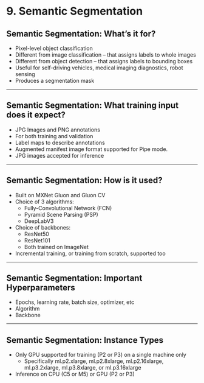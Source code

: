 # 9. Semantic Segmentation

## Semantic Segmentation: What’s it for?

- Pixel-level object classification
- Different from image classification – that assigns labels to whole images
- Different from object detection – that assigns labels to bounding boxes
- Useful for self-driving vehicles, medical imaging diagnostics, robot sensing
- Produces a segmentation mask

---

## Semantic Segmentation: What training input does it expect?

- JPG Images and PNG annotations
- For both training and validation
- Label maps to describe annotations
- Augmented manifest image format supported for Pipe mode.
- JPG images accepted for inference

---

## Semantic Segmentation: How is it used?

- Built on MXNet Gluon and Gluon CV
- Choice of 3 algorithms:
    - Fully-Convolutional Network (FCN)
    - Pyramid Scene Parsing (PSP)
    - DeepLabV3
- Choice of backbones:
    - ResNet50
    - ResNet101
    - Both trained on ImageNet
- Incremental training, or training from scratch, supported too

---

## Semantic Segmentation: Important Hyperparameters

- Epochs, learning rate, batch size, optimizer, etc
- Algorithm
- Backbone

---

## Semantic Segmentation: Instance Types

- Only GPU supported for training (P2 or P3) on a single machine only
    - Specifically ml.p2.xlarge, ml.p2.8xlarge, ml.p2.16xlarge, ml.p3.2xlarge, ml.p3.8xlarge, or ml.p3.16xlarge
- Inference on CPU (C5 or M5) or GPU (P2 or P3)